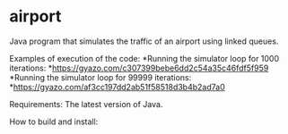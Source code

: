 # airport
Java program that simulates the traffic of an airport using linked queues.

Examples of execution of the code:
*Running the simulator loop for 1000 iterations:
  *https://gyazo.com/c307399bebe6dd2c54a35c46fdf5f959
*Running the simulator loop for 99999 iterations:
  *https://gyazo.com/af3cc197dd2ab51f58518d3b4b2ad7a0

Requirements:
The latest version of Java.

How to build and install:
